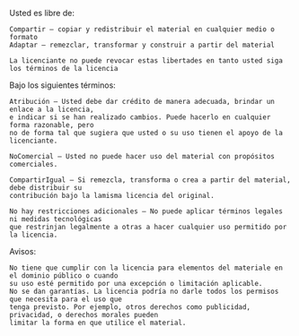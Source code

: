 
Usted es libre de:

    Compartir — copiar y redistribuir el material en cualquier medio o formato
    Adaptar — remezclar, transformar y construir a partir del material

    La licenciante no puede revocar estas libertades en tanto usted siga los términos de la licencia

Bajo los siguientes términos:

    Atribución — Usted debe dar crédito de manera adecuada, brindar un enlace a la licencia, 
    e indicar si se han realizado cambios. Puede hacerlo en cualquier forma razonable, pero 
    no de forma tal que sugiera que usted o su uso tienen el apoyo de la licenciante.

    NoComercial — Usted no puede hacer uso del material con propósitos comerciales.

    CompartirIgual — Si remezcla, transforma o crea a partir del material, debe distribuir su 
    contribución bajo la lamisma licencia del original.

    No hay restricciones adicionales — No puede aplicar términos legales ni medidas tecnológicas 
    que restrinjan legalmente a otras a hacer cualquier uso permitido por la licencia.

Avisos:

    No tiene que cumplir con la licencia para elementos del materiale en el dominio público o cuando 
    su uso esté permitido por una excepción o limitación aplicable.
    No se dan garantías. La licencia podría no darle todos los permisos que necesita para el uso que 
    tenga previsto. Por ejemplo, otros derechos como publicidad, privacidad, o derechos morales pueden 
    limitar la forma en que utilice el material.

